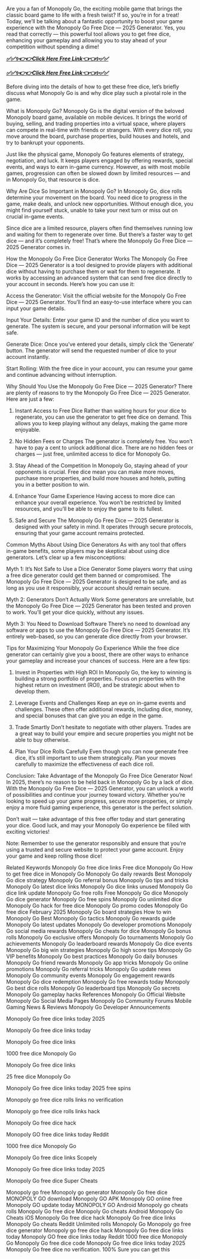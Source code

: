 Are you a fan of Monopoly Go, the exciting mobile game that brings the classic board game to life with a fresh twist? If so, you’re in for a treat! Today, we’ll be talking about a fantastic opportunity to boost your game experience with the Monopoly Go Free Dice — 2025 Generator. Yes, you read that correctly — this powerful tool allows you to get free dice, enhancing your gameplay and allowing you to stay ahead of your competition without spending a dime!

***[✅✅✨👉👉Click Here Free Link👈👈✨✅✅](https://rivanhub.com/monopoly)***

***[✅✅✨👉👉Click Here Free Link👈👈✨✅✅](https://rivanhub.com/monopoly)***

Before diving into the details of how to get these free dice, let’s briefly discuss what Monopoly Go is and why dice play such a pivotal role in the game.

What is Monopoly Go?
Monopoly Go is the digital version of the beloved Monopoly board game, available on mobile devices. It brings the world of buying, selling, and trading properties into a virtual space, where players can compete in real-time with friends or strangers. With every dice roll, you move around the board, purchase properties, build houses and hotels, and try to bankrupt your opponents.

Just like the physical game, Monopoly Go features elements of strategy, negotiation, and luck. It keeps players engaged by offering rewards, special events, and ways to earn in-game currency. However, as with most mobile games, progression can often be slowed down by limited resources — and in Monopoly Go, that resource is dice.

Why Are Dice So Important in Monopoly Go?
In Monopoly Go, dice rolls determine your movement on the board. You need dice to progress in the game, make deals, and unlock new opportunities. Without enough dice, you might find yourself stuck, unable to take your next turn or miss out on crucial in-game events.

Since dice are a limited resource, players often find themselves running low and waiting for them to regenerate over time. But there’s a faster way to get dice — and it’s completely free! That’s where the Monopoly Go Free Dice — 2025 Generator comes in.

How the Monopoly Go Free Dice Generator Works
The Monopoly Go Free Dice — 2025 Generator is a tool designed to provide players with additional dice without having to purchase them or wait for them to regenerate. It works by accessing an advanced system that can send free dice directly to your account in seconds. Here’s how you can use it:

Access the Generator: Visit the official website for the Monopoly Go Free Dice — 2025 Generator. You’ll find an easy-to-use interface where you can input your game details.

Input Your Details: Enter your game ID and the number of dice you want to generate. The system is secure, and your personal information will be kept safe.

Generate Dice: Once you’ve entered your details, simply click the ‘Generate’ button. The generator will send the requested number of dice to your account instantly.

Start Rolling: With the free dice in your account, you can resume your game and continue advancing without interruption.

Why Should You Use the Monopoly Go Free Dice — 2025 Generator?
There are plenty of reasons to try the Monopoly Go Free Dice — 2025 Generator. Here are just a few:

1. Instant Access to Free Dice
Rather than waiting hours for your dice to regenerate, you can use the generator to get free dice on demand. This allows you to keep playing without any delays, making the game more enjoyable.

2. No Hidden Fees or Charges
The generator is completely free. You won’t have to pay a cent to unlock additional dice. There are no hidden fees or charges — just free, unlimited access to dice for Monopoly Go.

3. Stay Ahead of the Competition
In Monopoly Go, staying ahead of your opponents is crucial. Free dice mean you can make more moves, purchase more properties, and build more houses and hotels, putting you in a better position to win.

4. Enhance Your Game Experience
Having access to more dice can enhance your overall experience. You won’t be restricted by limited resources, and you’ll be able to enjoy the game to its fullest.

5. Safe and Secure
The Monopoly Go Free Dice — 2025 Generator is designed with your safety in mind. It operates through secure protocols, ensuring that your game account remains protected.

Common Myths About Using Dice Generators
As with any tool that offers in-game benefits, some players may be skeptical about using dice generators. Let’s clear up a few misconceptions:

Myth 1: It’s Not Safe to Use a Dice Generator
Some players worry that using a free dice generator could get them banned or compromised. The Monopoly Go Free Dice — 2025 Generator is designed to be safe, and as long as you use it responsibly, your account should remain secure.

Myth 2: Generators Don’t Actually Work
Some generators are unreliable, but the Monopoly Go Free Dice — 2025 Generator has been tested and proven to work. You’ll get your dice quickly, without any issues.

Myth 3: You Need to Download Software
There’s no need to download any software or apps to use the Monopoly Go Free Dice — 2025 Generator. It’s entirely web-based, so you can generate dice directly from your browser.

Tips for Maximizing Your Monopoly Go Experience
While the free dice generator can certainly give you a boost, there are other ways to enhance your gameplay and increase your chances of success. Here are a few tips:

1. Invest in Properties with High ROI
In Monopoly Go, the key to winning is building a strong portfolio of properties. Focus on properties with the highest return on investment (ROI), and be strategic about when to develop them.

2. Leverage Events and Challenges
Keep an eye on in-game events and challenges. These often offer additional rewards, including dice, money, and special bonuses that can give you an edge in the game.

3. Trade Smartly
Don’t hesitate to negotiate with other players. Trades are a great way to build your empire and secure properties you might not be able to buy otherwise.

4. Plan Your Dice Rolls Carefully
Even though you can now generate free dice, it’s still important to use them strategically. Plan your moves carefully to maximize the effectiveness of each dice roll.

Conclusion: Take Advantage of the Monopoly Go Free Dice Generator Now!
In 2025, there’s no reason to be held back in Monopoly Go by a lack of dice. With the Monopoly Go Free Dice — 2025 Generator, you can unlock a world of possibilities and continue your journey toward victory. Whether you’re looking to speed up your game progress, secure more properties, or simply enjoy a more fluid gaming experience, this generator is the perfect solution.

Don’t wait — take advantage of this free offer today and start generating your dice. Good luck, and may your Monopoly Go experience be filled with exciting victories!

Note: Remember to use the generator responsibly and ensure that you’re using a trusted and secure website to protect your game account. Enjoy your game and keep rolling those dice!

Related Keywords
Monopoly Go free dice links
Free dice Monopoly Go
How to get free dice in Monopoly Go
Monopoly Go daily rewards
Best Monopoly Go dice strategy
Monopoly Go referral bonus
Monopoly Go tips and tricks
Monopoly Go latest dice links
Monopoly Go dice links unused
Monopoly Go dice link update
Monopoly Go free rolls
Free Monopoly Go dice
Monopoly Go dice generator
Monopoly Go free spins
Monopoly Go unlimited dice
Monopoly Go hack for free dice
Monopoly Go promo codes
Monopoly Go free dice February 2025
Monopoly Go board strategies
How to win Monopoly Go
Best Monopoly Go tactics
Monopoly Go rewards guide
Monopoly Go latest updates
Monopoly Go developer promotions
Monopoly Go social media rewards
Monopoly Go cheats for dice
Monopoly Go bonus rolls
Monopoly Go exclusive offers
Monopoly Go tournaments
Monopoly Go achievements
Monopoly Go leaderboard rewards
Monopoly Go dice events
Monopoly Go big win strategies
Monopoly Go high score tips
Monopoly Go VIP benefits
Monopoly Go best practices
Monopoly Go daily bonuses
Monopoly Go friend rewards
Monopoly Go app tricks
Monopoly Go online promotions
Monopoly Go referral tricks
Monopoly Go update news
Monopoly Go community events
Monopoly Go engagement rewards
Monopoly Go dice redemption
Monopoly Go free rewards today
Monopoly Go best dice rolls
Monopoly Go leaderboard tips
Monopoly Go secrets
Monopoly Go gameplay hacks
References
Monopoly Go Official Website
Monopoly Go Social Media Pages
Monopoly Go Community Forums
Mobile Gaming News & Reviews
Monopoly Go Developer Announcements

Monopoly Go free dice links today 2025

Monopoly Go free dice links today

Monopoly Go free dice links

1000 free dice Monopoly Go

Monopoly Go free dice links

25 free dice Monopoly Go

Monopoly Go free dice links today 2025 free spins

Monopoly go free dice rolls links no verification

Monopoly go free dice rolls links hack

Monopoly Go free dice hack

Monopoly GO free dice links today Reddit

1000 free dice Monopoly Go

Monopoly Go free dice links Scopely

Monopoly Go free dice links today 2025

Monopoly Go free dice Super Cheats

Monopoly go free Monopoly go generator Monopoly Go free dice MONOPOLY GO download Monopoly GO APK Monopoly GO online free Monopoly GO update today MONOPOLY GO Android Monopoly go cheats rolls Monopoly Go free dice Monopoly Go cheats Android Monopoly Go Cheats iOS Monopoly Go free dice hack Monopoly Go free dice links Monopoly Go cheats Reddit Unlimited rolls Monopoly Go Monopoly go free dice generator Monopoly go free dice hack Monopoly Go free dice links today Monopoly GO free dice links today Reddit 1000 free dice Monopoly Go Monopoly Go free dice code Monopoly Go free dice links today 2025 Monopoly Go free dice no verification. 100% Sure you can get this

